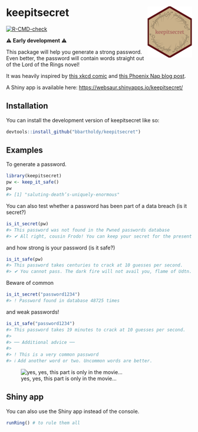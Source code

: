 
<!-- README.md is generated from README.Rmd. Please edit that file -->

# keepitsecret <img src="man/figures/logo.png" align="right" height="139" alt="" />

<!-- badges: start -->

[![R-CMD-check](https://github.com/bbartholdy/keepitsecret/actions/workflows/R-CMD-check.yaml/badge.svg)](https://github.com/bbartholdy/keepitsecret/actions/workflows/R-CMD-check.yaml)
<!-- badges: end -->

:warning: **Early development** :warning:

This package will help you generate a strong password. Even better, the
password will contain words straight out of the Lord of the Rings novel!

It was heavily inspired by [this xkcd comic](https://xkcd.com/936/) and
[this Phoenix Nap blog
post](https://phoenixnap.com/blog/strong-great-password-ideas).

A Shiny app is available here:
<https://websaur.shinyapps.io/keepitsecret/>

## Installation

You can install the development version of keepitsecret like so:

``` r
devtools::install_github("bbartholdy/keepitsecret")
```

## Examples

To generate a password.

``` r
library(keepitsecret)
pw <- keep_it_safe()
pw
#> [1] "saluting-death’s-uniquely-enormous"
```

You can also test whether a password has been part of a data breach (is
it secret?)

``` r
is_it_secret(pw)
#> This password was not found in the Pwned passwords database
#> ✔ All right, cousin Frodo! You can keep your secret for the present, if you want to be mysterious.
```

and how strong is your password (is it safe?)

``` r
is_it_safe(pw)
#> This password takes centuries to crack at 10 guesses per second.
#> ✔ You cannot pass. The dark fire will not avail you, flame of Udtn. Go back to the Shadow! You cannot pass. You cannot pass!
```

Beware of common

``` r
is_it_secret("password1234")
#> ! Password found in database 48725 times
```

and weak passwords!

``` r
is_it_safe("password1234")
#> This password takes 19 minutes to crack at 10 guesses per second.
#> 
#> ── Additional advice ──
#> 
#> ! This is a very common password
#> ℹ Add another word or two. Uncommon words are better.
```

<figure>
<img src="https://i.imgflip.com/8gwn0y.jpg"
alt="yes, yes, this part is only in the movie…" />
<figcaption aria-hidden="true">yes, yes, this part is only in the
movie…</figcaption>
</figure>

## Shiny app

You can also use the Shiny app instead of the console.

``` r
runRing() # to rule them all
```

